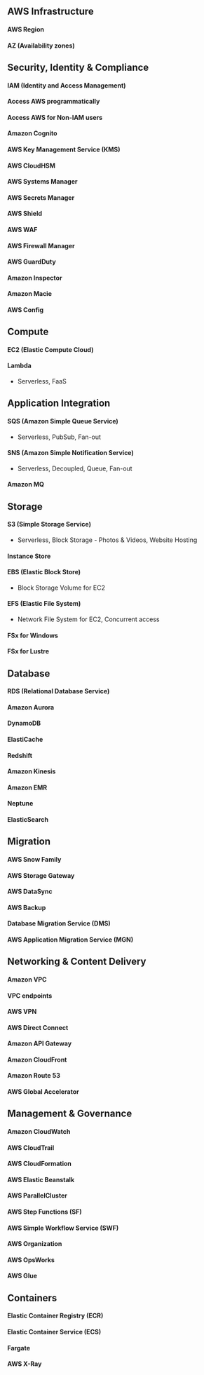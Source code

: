 ## AWS Infrastructure

#### AWS Region

#### AZ (Availability zones)

## Security, Identity & Compliance

#### IAM (Identity and Access Management)

#### Access AWS programmatically

#### Access AWS for Non-IAM users

#### Amazon Cognito

#### AWS Key Management Service (KMS)

#### AWS CloudHSM

#### AWS Systems Manager

#### AWS Secrets Manager

#### AWS Shield

#### AWS WAF

#### AWS Firewall Manager

#### AWS GuardDuty

#### Amazon Inspector

#### Amazon Macie

#### AWS Config

## Compute

#### EC2 (Elastic Compute Cloud)

#### Lambda

- Serverless, FaaS

## Application Integration

#### SQS (Amazon Simple Queue Service)

- Serverless, PubSub, Fan-out

#### SNS (Amazon Simple Notification Service)

- Serverless, Decoupled, Queue, Fan-out

#### Amazon MQ

## Storage

#### S3 (Simple Storage Service)

- Serverless, Block Storage - Photos & Videos, Website Hosting

#### Instance Store

#### EBS (Elastic Block Store)

- Block Storage Volume for EC2

#### EFS (Elastic File System)

- Network File System for EC2, Concurrent access

#### FSx for Windows

#### FSx for Lustre

## Database

#### RDS (Relational Database Service)

#### Amazon Aurora

#### DynamoDB

#### ElastiCache

#### Redshift

#### Amazon Kinesis

#### Amazon EMR

#### Neptune

#### ElasticSearch

## Migration

#### AWS Snow Family

#### AWS Storage Gateway

#### AWS DataSync

#### AWS Backup

#### Database Migration Service (DMS)

#### AWS Application Migration Service (MGN)

## Networking & Content Delivery

#### Amazon VPC

#### VPC endpoints

#### AWS VPN

#### AWS Direct Connect

#### Amazon API Gateway

#### Amazon CloudFront

#### Amazon Route 53

#### AWS Global Accelerator

## Management & Governance

#### Amazon CloudWatch

#### AWS CloudTrail

#### AWS CloudFormation

#### AWS Elastic Beanstalk

#### AWS ParallelCluster

#### AWS Step Functions (SF)

#### AWS Simple Workflow Service (SWF)

#### AWS Organization

#### AWS OpsWorks

#### AWS Glue

## Containers

#### Elastic Container Registry (ECR)

#### Elastic Container Service (ECS)

#### Fargate

#### AWS X-Ray
